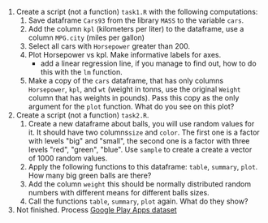 1. Create a script  (not a function) `task1.R` with the following computations:
    1. Save dataframe `Cars93` from the library `MASS` to the variable `cars`.
    1. Add the column `kpl` (kilometers per liter) to the dataframe, use a column `MPG.city` (miles per gallon)
    1. Select all cars with `Horsepower` greater than 200.
    1. Plot Horsepower vs kpl. Make informative labels for axes.
        * add a linear regression line, if you manage to find out, how to do this with the `lm` function.
    1. Make a copy of the `cars` dataframe, that has only columns `Horsepower`, `kpl`, and `wt` (weight in tonns, use the original `Weight` column that has weights in pounds). Pass this copy as the only argument for the `plot` function. What do you see on this plot?
1. Create a script (not a function) `task2.R`.
    1. Create a new dataframe about balls, you will use random values for it. It should have two columns`size` and `color`. The first one is a factor with levels "big" and "small", the second one is a factor with three levels "red", "green", "blue". Use `sample` to create a create a vector of 1000 random values.
    1. Apply the following functions to this dataframe: `table`, `summary`, `plot`. How many big green balls are there?
    1. Add the column `weight` this should be normally distributed random numbers with different means for different balls sizes.
    1. Call the functions `table`, `summary`, `plot` again. What do they show?
1. Not finished. Process [Google Play Apps dataset](https://www.kaggle.com/lava18/google-play-store-apps)
